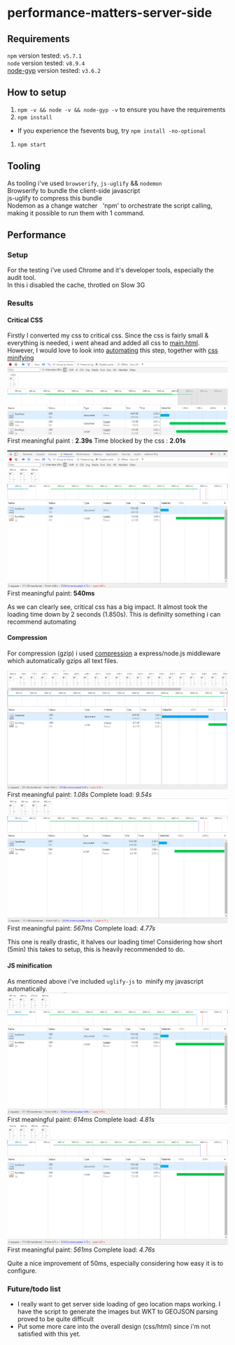 # performance-matters-server-side

## Requirements
`npm` version tested: `v5.7.1`  
`node` version tested: `v8.9.4`  
[node-gyp](https://github.com/nodejs/node-gyp) version tested: `v3.6.2`

## How to setup
1. `` npm -v && node -v && node-gyp -v `` to ensure you have the requirements
1. `` npm install `` 
  * If you experience the fsevents bug, try `` npm install -no-optional ``
1. `` npm start `` 

## Tooling
As tooling i've used `browserify`, `js-uglify` && `nodemon`  
Browserify to bundle the client-side javascript  
js-uglify to compress this bundle  
Nodemon as a change watcher  
'npm' to orchestrate the script calling, making it possible to run them with 1 command.

## Performance
### Setup
For the testing i've used Chrome and it's developer tools, especially the audit tool.  
In this i disabled the cache, throtled on Slow 3G
### Results
#### Critical CSS
Firstly I converted my css to critical css. Since the css is fairly small & everything is needed, i went ahead and added all css to [main.html](templates/main.html). However, I would love to look into [automating](https://github.com/addyosmani/critical) this step, together with [css minifying](https://www.npmjs.com/package/css-minify)   
![img](docs/without-critical-css.png)
First meaningful paint : **2.39s**
Time blocked by the css : **2.01s**

![img](docs/with-critical-css.png)
First meaningful paint: **540ms**

As we can clearly see, critical css has a big impact. It almost took the loading time down by 2 seconds (1.850s). This is definilty something i can recommend automating

#### Compression
For compression (gzip) i used [compression](https://github.com/expressjs/compression/blob/master/README.md) a express/node.js middleware which automatically gzips all text files. 

![img](docs/without-compression.png)
First meaningful paint: *1.08s*
Complete load: *9.54s*
![img](docs/with-compression.png)
First meaningful paint: *567ms*
Complete load: *4.77s*

This one is really drastic, it halves our loading time! Considering how short (5min) this takes to setup, this is heavily recommended to do.

#### JS minification
As mentioned above i've included `uglify-js` to  minify my javascript automatically.
![img](docs/with-minified-js.png)
First meaningful paint: *614ms*
Complete load: *4.81s*
![img](docs/without-minified-js.png)
First meaningful paint: *561ms*
Complete load: *4.76s*

Quite a nice improvement of 50ms, especially considering how easy it is to configure.

### Future/todo list
* I really want to get server side loading of geo location maps working. I have the script to generate the images but WKT to GEOJSON parsing proved to be quite difficult
* Put some more care into the overall design (css/html) since i'm not satisfied with this yet.
